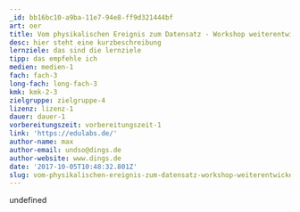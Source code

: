 ```yaml
---
_id: bb16bc10-a9ba-11e7-94e8-ff9d321444bf
art: oer
title: Vom physikalischen Ereignis zum Datensatz - Workshop weiterentwickeln
desc: hier steht eine kurzbeschreibung
lernziele: das sind die lernziele
tipp: das empfehle ich
medien: medien-1
fach: fach-3
long-fach: long-fach-3
kmk: kmk-2-3
zielgruppe: zielgruppe-4
lizenz: lizenz-1
dauer: dauer-1
vorbereitungszeit: vorbereitungszeit-1
link: 'https://edulabs.de/'
author-name: max
author-email: undso@dings.de
author-website: www.dings.de
date: '2017-10-05T10:48:32.801Z'
slug: vom-physikalischen-ereignis-zum-datensatz-workshop-weiterentwickeln
---
```

undefined
